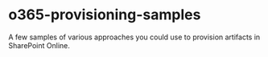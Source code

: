 # o365-provisioning-samples
A few samples of various approaches you could use to provision artifacts in SharePoint Online.
